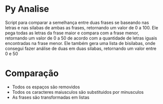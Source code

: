 # Py Analise
Script para comparar a semelhança entre duas frases se baseando nas letras e nas silabas de ambas as frases, retornando um valor de 0 a 100. Ele pega todas as letras da frase maior e compara com a frase menor, retornando um valor de 0 a 50 de acordo com a quantidade de letras iguais encontradas na frase menor. Ele também gera uma lista de bisilabas, onde consegui fazer análise de duas em duas silabas, retornando um valor entre 0 e 50  

# Comparação
* Todos os espaços são removidos
* Todos os caracteres maiusculos são substituidos por minusculos
* As frases são transformadas em listas
